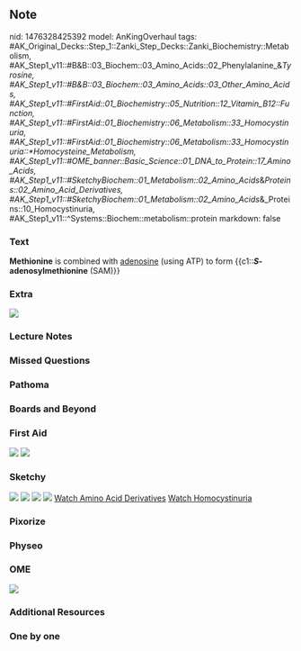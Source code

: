 ## Note
nid: 1476328425392
model: AnKingOverhaul
tags: #AK_Original_Decks::Step_1::Zanki_Step_Decks::Zanki_Biochemistry::Metabolism, #AK_Step1_v11::#B&B::03_Biochem::03_Amino_Acids::02_Phenylalanine_&_Tyrosine, #AK_Step1_v11::#B&B::03_Biochem::03_Amino_Acids::03_Other_Amino_Acids, #AK_Step1_v11::#FirstAid::01_Biochemistry::05_Nutrition::12_Vitamin_B12::Function, #AK_Step1_v11::#FirstAid::01_Biochemistry::06_Metabolism::33_Homocystinuria, #AK_Step1_v11::#FirstAid::01_Biochemistry::06_Metabolism::33_Homocystinuria::*Homocysteine_Metabolism, #AK_Step1_v11::#OME_banner::Basic_Science::01_DNA_to_Protein::17_Amino_Acids, #AK_Step1_v11::#SketchyBiochem::01_Metabolism::02_Amino_Acids_&_Proteins::02_Amino_Acid_Derivatives, #AK_Step1_v11::#SketchyBiochem::01_Metabolism::02_Amino_Acids_&_Proteins::10_Homocystinuria, #AK_Step1_v11::^Systems::Biochem::metabolism::protein
markdown: false

### Text
<div>
  <b>Methionine</b> is combined with <u>adenosine</u> (using ATP)
  to form {{c1::<b><i>S</i>-adenosylmethionine</b> (SAM)}}
</div>

### Extra
<img src="paste-618612729577747.jpg">

### Lecture Notes


### Missed Questions


### Pathoma


### Boards and Beyond


### First Aid
<img src="tmpigMZFV.png"> <img src="tmpdZjJcY.png">

### Sketchy
<img src="Screen%20Shot%202021-01-07%20at%2015.11.54.jpg">
<img src="Screen%20Shot%202021-01-07%20at%2015.12.07.jpg">
<img src="Screen%20Shot%202021-01-07%20at%2015.20.39.jpg">
<img src="Screen%20Shot%202021-01-07%20at%2015.20.53.jpg"> <a href=
"https://dashboard.sketchy.com/study/medical/courses/medical-biochemistry/units/medical-biochemistry-metabolism/videos/medical-biochemistry-metabolism-amino-acids-and-proteins-amino-acid-derivatives?utm_source=anki&utm_medium=partnership&utm_campaign=february_update&utm_content=medical">
Watch Amino Acid Derivatives</a> <a href=
"https://dashboard.sketchy.com/study/medical/courses/medical-biochemistry/units/medical-biochemistry-metabolism/videos/medical-biochemistry-metabolism-amino-acids-and-proteins-amino-acid-derivatives?utm_source=anki&utm_medium=partnership&utm_campaign=february_update&utm_content=medical">
Watch Homocystinuria</a>

### Pixorize


### Physeo


### OME
<div class="ome-widget">
  <a href=
  "https://onlinemeded.org/spa/dna-to-protein/amino-acids/acquire?ref=anki">
  <img src="_OME_AnkiFlashcards_Lesson_5.png"></a>
</div>

### Additional Resources


### One by one

